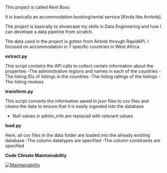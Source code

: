This project is called Rent Boss

It is basically an accommodation booking/rental service [Kinda like Arirbnb].

The project is basically to showcase my skills in Data Engineering and how I can develope a data pipeline from scratch.

The data used in the project is gotten from Airbnb through RapidAPI.
I focused on accommodation in 7 specific countries in West Africa.


**extract.py**

This script contains the API calls to collect certain information about the properties
-The administrative regions and names in each of the countries
-The listing IDs of listings in the countries
-The listing ratings of the listings
-The listing reviews 


**transform.py**

This script converts the information saved in json files to csv files and cleans the data to ensure that it is easily ingested into the database
- Null values in admin_info are replaced with relevant values

  
**load.py**

Here, all csv files in the data folder are loaded into the already existing database
-The column datatypes are specified
-The column constraints are specified



**Code Climate Maintainability**

[![Maintainability](https://api.codeclimate.com/v1/badges/1d49865c936e74b1b8e2/maintainability)](https://codeclimate.com/github/khayk5ay/rent_boss/maintainability)
